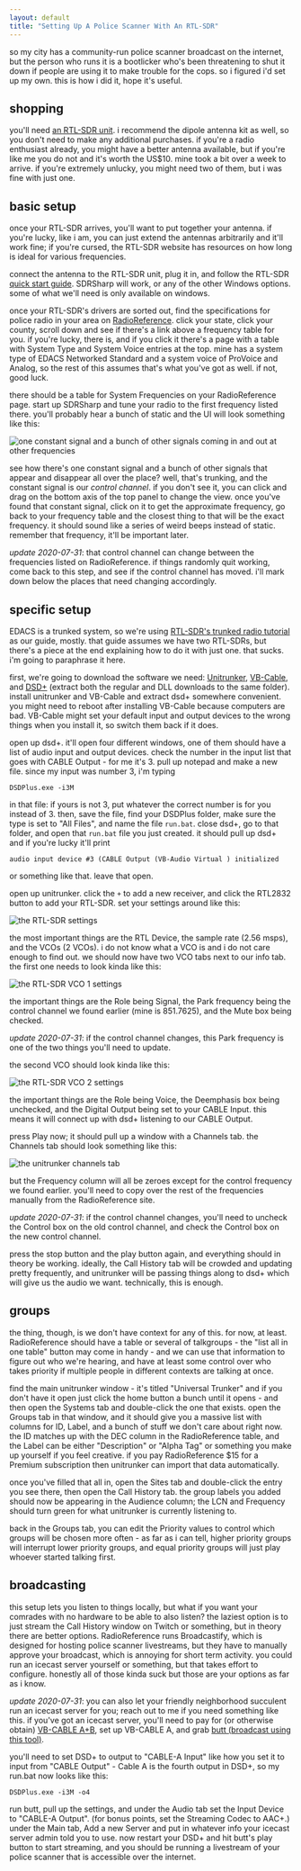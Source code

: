 ```yaml
---
layout: default
title: "Setting Up A Police Scanner With An RTL-SDR"
---
```


so my city has a community-run police scanner broadcast on the internet, but
the person who runs it is a bootlicker who's been threatening to shut it down
if people are using it to make trouble for the cops. so i figured i'd set up my
own. this is how i did it, hope it's useful.

## shopping
you'll need [an RTL-SDR unit][rtl-sdr]. i recommend the dipole antenna kit as
well, so you don't need to make any additional purchases. if you're a radio
enthusiast already, you might have a better antenna available, but if you're
like me you do not and it's worth the US$10. mine took a bit over a week to
arrive. if you're extremely unlucky, you might need two of them, but i was fine
with just one.

[rtl-sdr]: https://www.rtl-sdr.com/buy-rtl-sdr-dvb-t-dongles/

## basic setup
once your RTL-SDR arrives, you'll want to put together your antenna. if you're
lucky, like i am, you can just extend the antennas arbitrarily and it'll work
fine; if you're cursed, the RTL-SDR website has resources on how long is ideal
for various frequencies.

connect the antenna to the RTL-SDR unit, plug it in, and follow the RTL-SDR
[quick start guide][qsg]. SDRSharp will work, or any of the other Windows
options. some of what we'll need is only available on windows.

once your RTL-SDR's drivers are sorted out, find the specifications for police
radio in your area on [RadioReference][]. click your state, click your county,
scroll down and see if there's a link above a frequency table for you. if
you're lucky, there is, and if you click it there's a page with a table with
System Type and System Voice entries at the top. mine has a system type of
EDACS Networked Standard and a system voice of ProVoice and Analog, so the rest
of this assumes that's what you've got as well. if not, good luck.

there should be a table for System Frequencies on your RadioReference page.
start up SDRSharp and tune your radio to the first frequency listed there.
you'll probably hear a bunch of static and the UI will look something like
this:

![one constant signal and a bunch of other signals coming in and out at other frequencies](/assets/2020-06-26-police-scanner-setup-1.png)

see how there's one constant signal and a bunch of other signals that appear
and disappear all over the place? well, that's trunking, and the constant
signal is our *control channel*. if you don't see it, you can click and drag on
the bottom axis of the top panel to change the view. once you've found that
constant signal, click on it to get the approximate frequency, go back to your
frequency table and the closest thing to that will be the exact frequency.
it should sound like a series of weird beeps instead of static. remember that
frequency, it'll be important later.

*update 2020-07-31*: that control channel can change between the frequencies
listed on RadioReference. if things randomly quit working, come back to this
step, and see if the control channel has moved. i'll mark down below the
places that need changing accordingly.

[qsg]: https://www.rtl-sdr.com/rtl-sdr-quick-start-guide/
[RadioReference]: https://www.radioreference.com/apps/db/

## specific setup

EDACS is a trunked system, so we're using [RTL-SDR's trunked radio tutorial][t]
as our guide, mostly. that guide assumes we have two RTL-SDRs, but there's a
piece at the end explaining how to do it with just one. that sucks. i'm going
to paraphrase it here.

first, we're going to download the software we need: [Unitrunker][],
[VB-Cable][], and [DSD+][] (extract both the regular and DLL downloads to the
same folder). install unitrunker and VB-Cable and extract dsd+ somewhere
convenient. you might need to reboot after installing VB-Cable because
computers are bad. VB-Cable might set your default input and output devices to
the wrong things when you install it, so switch them back if it does.

open up dsd+. it'll open four different windows, one of them should have a list
of audio input and output devices. check the number in the input list that goes
with CABLE Output - for me it's 3. pull up notepad and make a new file. since
my input was number 3, i'm typing

```
DSDPlus.exe -i3M
```

in that file: if yours is not 3, put whatever the correct number is for you
instead of 3. then, save the file, find your DSDPlus folder, make sure the type
is set to "All Files", and name the file `run.bat`. close dsd+, go to that
folder, and open that `run.bat` file you just created. it should pull up dsd+
and if you're lucky it'll print

```
audio input device #3 (CABLE Output (VB-Audio Virtual ) initialized
```

or something like that. leave that open.

open up unitrunker. click the `+` to add a new receiver, and click the RTL2832
button to add your RTL-SDR. set your settings around like this:

![the RTL-SDR settings](/assets/2020-06-26-police-scanner-setup-2.png)

the most important things are the RTL Device, the sample rate (2.56 msps), and
the VCOs (2 VCOs). i do not know what a VCO is and i do not care enough to find
out. we should now have two VCO tabs next to our info tab. the first one needs
to look kinda like this:

![the RTL-SDR VCO 1 settings](/assets/2020-06-26-police-scanner-setup-3.png)

the important things are the Role being Signal, the Park frequency being the
control channel we found earlier (mine is 851.7625), and the Mute box being
checked.

*update 2020-07-31*: if the control channel changes, this Park frequency is one
of the two things you'll need to update.

the second VCO should look kinda like this:

![the RTL-SDR VCO 2 settings](/assets/2020-06-26-police-scanner-setup-4.png)

the important things are the Role being Voice, the Deemphasis box being
unchecked, and the Digital Output being set to your CABLE Input. this means it
will connect up with dsd+ listening to our CABLE Output.

press Play now; it should pull up a window with a Channels tab. the Channels
tab should look something like this:

![the unitrunker channels tab](/assets/2020-06-26-police-scanner-setup-5.png)

but the Frequency column will all be zeroes except for the control frequency we
found earlier. you'll need to copy over the rest of the frequencies manually
from the RadioReference site.

*update 2020-07-31*: if the control channel changes, you'll need to uncheck the
Control box on the old control channel, and check the Control box on the new
control channel.

press the stop button and the play button again,
and everything should in theory be working. ideally, the Call History tab will
be crowded and updating pretty frequently, and unitrunker will be passing
things along to dsd+ which will give us the audio we want. technically, this is
enough.

[t]: https://www.rtl-sdr.com/rtl-sdr-tutorial-following-trunked-radio-unitrunker/
[Unitrunker]: http://www.unitrunker.com/
[VB-Cable]: http://www.vb-cable.com/
[DSD+]: https://www.dsdplus.com/

## groups

the thing, though, is we don't have context for any of this. for now, at least.
RadioReference should have a table or several of talkgroups - the "list all in
one table" button may come in handy - and we can use that information to figure
out who we're hearing, and have at least some control over who takes priority
if multiple people in different contexts are talking at once.

find the main unitrunker window - it's titled "Universal Trunker" and if you
don't have it open just click the home button a bunch until it opens - and then
open the Systems tab and double-click the one that exists. open the Groups tab
in that window, and it should give you a massive list with columns for ID,
Label, and a bunch of stuff we don't care about right now. the ID matches up
with the DEC column in the RadioReference table, and the Label can be either
"Description" or "Alpha Tag" or something you make up yourself if you feel
creative. if you pay RadioReference $15 for a Premium subscription then
unitrunker can import that data automatically.

once you've filled that all in, open the Sites tab and double-click the entry
you see there, then open the Call History tab. the group labels you added
should now be appearing in the Audience column; the LCN and Frequency should
turn green for what unitrunker is currently listening to.

back in the Groups tab, you can edit the Priority values to control which
groups will be chosen more often - as far as i can tell, higher priority groups
will interrupt lower priority groups, and equal priority groups will just play
whoever started talking first.

## broadcasting

this setup lets you listen to things locally, but what if you want your
comrades with no hardware to be able to also listen? the laziest option is to
just stream the Call History window on Twitch or something, but in theory there
are better options. RadioReference runs Broadcastify, which is designed for
hosting police scanner livestreams, but they have to manually approve your
broadcast, which is annoying for short term activity. you could run an icecast
server yourself or something, but that takes effort to configure. honestly all
of those kinda suck but those are your options as far as i know.

*update 2020-07-31*: you can also let your friendly neighborhood succulent run
an icecast server for you; reach out to me if you need something like this. if
you've got an icecast server, you'll need to pay for (or otherwise obtain)
[VB-CABLE A+B][], set up VB-CABLE A, and grab [butt (broadcast using this tool)][butt].

you'll need to set DSD+ to output to "CABLE-A Input" like how you set it to
input from "CABLE Output" - Cable A is the fourth output in DSD+, so my run.bat
now looks like this:

```
DSDPlus.exe -i3M -o4
```

run butt, pull up the settings, and under the Audio tab set the Input Device
to "CABLE-A Output". (for bonus points, set the Streaming Codec to AAC+.) under
the Main tab, Add a new Server and put in whatever info your icecast server
admin told you to use. now restart your DSD+ and hit butt's play button to
start streaming, and you should be running a livestream of your police scanner
that is accessible over the internet.

[VB-CABLE A+B]: https://www.vb-audio.com/Cable/index.htm#DownloadCable
[butt]: https://danielnoethen.de/butt/
